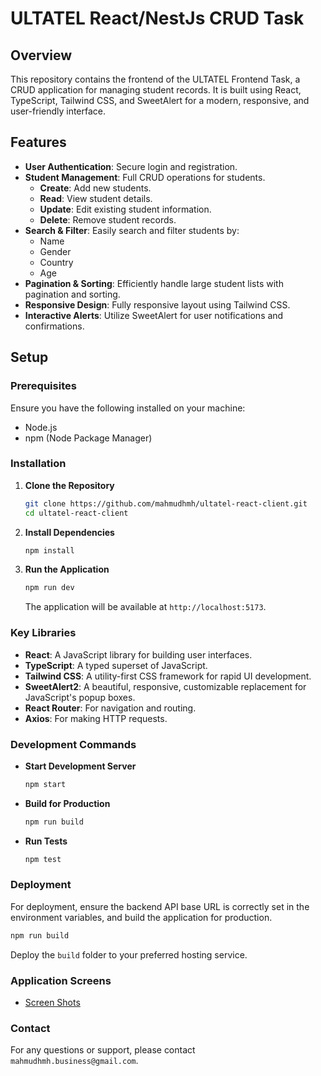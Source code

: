 # ULTATEL React/NestJs CRUD Task

## Overview

This repository contains the frontend of the ULTATEL Frontend Task, a CRUD application for managing student records. It is built using React, TypeScript, Tailwind CSS, and SweetAlert for a modern, responsive, and user-friendly interface.

## Features

- **User Authentication**: Secure login and registration.
- **Student Management**: Full CRUD operations for students.
  - **Create**: Add new students.
  - **Read**: View student details.
  - **Update**: Edit existing student information.
  - **Delete**: Remove student records.
- **Search & Filter**: Easily search and filter students by:
  - Name
  - Gender
  - Country
  - Age
- **Pagination & Sorting**: Efficiently handle large student lists with pagination and sorting.
- **Responsive Design**: Fully responsive layout using Tailwind CSS.
- **Interactive Alerts**: Utilize SweetAlert for user notifications and confirmations.

## Setup

### Prerequisites

Ensure you have the following installed on your machine:

- Node.js
- npm (Node Package Manager)

### Installation

1. **Clone the Repository**

   ```sh
   git clone https://github.com/mahmudhmh/ultatel-react-client.git
   cd ultatel-react-client
   ```

2. **Install Dependencies**

   ```sh
   npm install
   ```

3. **Run the Application**

   ```sh
   npm run dev
   ```

   The application will be available at `http://localhost:5173`.

### Key Libraries

- **React**: A JavaScript library for building user interfaces.
- **TypeScript**: A typed superset of JavaScript.
- **Tailwind CSS**: A utility-first CSS framework for rapid UI development.
- **SweetAlert2**: A beautiful, responsive, customizable replacement for JavaScript's popup boxes.
- **React Router**: For navigation and routing.
- **Axios**: For making HTTP requests.

### Development Commands

- **Start Development Server**

  ```sh
  npm start
  ```

- **Build for Production**

  ```sh
  npm run build
  ```

- **Run Tests**

  ```sh
  npm test
  ```

### Deployment

For deployment, ensure the backend API base URL is correctly set in the environment variables, and build the application for production.

```sh
npm run build
```

Deploy the `build` folder to your preferred hosting service.

### Application Screens

- [Screen Shots](https://drive.google.com/drive/u/2/folders/1HM1BReF6zT0P-FsuZSxYlU08VVEbHFmZ)

### Contact

For any questions or support, please contact `mahmudhmh.business@gmail.com`.
